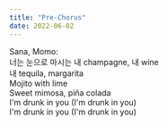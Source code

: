 ```yaml
---
title: "Pre-Chorus"
date: 2022-06-02
---
```

Sana, Momo: <br/>
너는 눈으로 마시는 내 champagne, 내 wine <br/>
내 tequila, margarita <br/>
Mojito with lime <br/>
Sweet mimosa, piña colada <br/>
I'm drunk in you (I'm drunk in you) <br/>
I'm drunk in you (I'm drunk in you) <br/>

